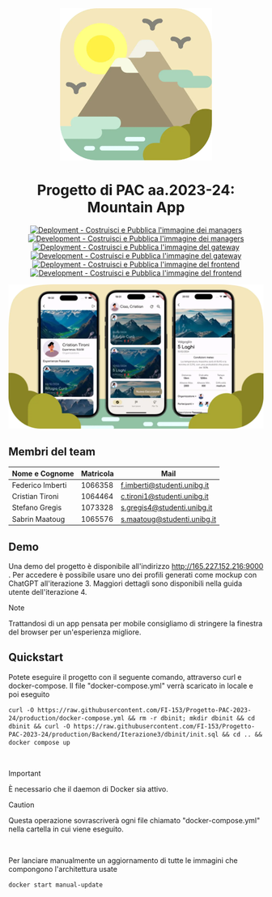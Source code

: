 <div align="center">
  <img src='./assetReadme/icon.webp' width=300>
  <h1> Progetto di PAC aa.2023-24: Mountain App </h1>

  [![Deployment - Costruisci e Pubblica l'immagine dei managers](https://github.com/FI-153/Progetto-PAC-2023-24/actions/workflows/Build_Push_Managers_Dep.yml/badge.svg?branch=production)](https://github.com/FI-153/Progetto-PAC-2023-24/actions/workflows/Build_Push_Managers_Dep.yml)
  [![Development - Costruisci e Pubblica l'immagine dei managers](https://github.com/FI-153/Progetto-PAC-2023-24/actions/workflows/Build_Push_Managers_Dev.yml/badge.svg?branch=main)](https://github.com/FI-153/Progetto-PAC-2023-24/actions/workflows/Build_Push_Managers_Dev.yml)
  [![Deployment - Costruisci e Pubblica l'immagine del gateway](https://github.com/FI-153/Progetto-PAC-2023-24/actions/workflows/Build_Push_Gateway_Dep.yml/badge.svg?branch=production)](https://github.com/FI-153/Progetto-PAC-2023-24/actions/workflows/Build_Push_Gateway_Dep.yml)
  [![Development - Costruisci e Pubblica l'immagine del gateway](https://github.com/FI-153/Progetto-PAC-2023-24/actions/workflows/Build_Push_Gateway_Dev.yml/badge.svg)](https://github.com/FI-153/Progetto-PAC-2023-24/actions/workflows/Build_Push_Gateway_Dev.yml)
  [![Deployment - Costruisci e Pubblica l'immagine del frontend](https://github.com/FI-153/Progetto-PAC-2023-24/actions/workflows/Build_Push_Frontend_Dep.yml/badge.svg?branch=production)](https://github.com/FI-153/Progetto-PAC-2023-24/actions/workflows/Build_Push_Frontend_Dep.yml)
  [![Development - Costruisci e Pubblica l'immagine del frontend](https://github.com/FI-153/Progetto-PAC-2023-24/actions/workflows/Build_Push_Frontend_Dev.yml/badge.svg?branch=main)](https://github.com/FI-153/Progetto-PAC-2023-24/actions/workflows/Build_Push_Frontend_Dev.yml)

  <img src= './assetReadme/github-bg.webp' width=900>
</div>

## Membri del team

| Nome e Cognome | Matricola | Mail
| --- | --- | --- |
| Federico Imberti | 1066358 | f.imberti@studenti.unibg.it
| Cristian Tironi | 1064464 | c.tironi1@studenti.unibg.it
| Stefano Gregis | 1073328 | s.gregis4@studenti.unibg.it
| Sabrin Maatoug | 1065576 | s.maatoug@studenti.unibg.it

## Demo
Una demo del progetto è disponibile all'indirizzo <a href="http://165.227.152.216:9000" target="_blank" rel="noreferrer noopener"> http://165.227.152.216:9000 </a>. Per accedere è possibile usare uno dei profili generati come mockup con ChatGPT all'iterazione 3. Maggiori dettagli sono disponibili nella guida utente dell'iterazione 4.
> [!NOTE]
> Trattandosi di un app pensata per mobile consigliamo di stringere la finestra del browser per un'esperienza migliore. 

## Quickstart
Potete eseguire il progetto con il seguente comando, attraverso curl e docker-compose. Il file "docker-compose.yml" verrà scaricato in locale e poi eseguito
```
curl -O https://raw.githubusercontent.com/FI-153/Progetto-PAC-2023-24/production/docker-compose.yml && rm -r dbinit; mkdir dbinit && cd dbinit && curl -O https://raw.githubusercontent.com/FI-153/Progetto-PAC-2023-24/production/Backend/Iterazione3/dbinit/init.sql && cd .. && docker compose up
```
<br>

> [!IMPORTANT]
> È necessario che il daemon di Docker sia attivo.

> [!CAUTION]
> Questa operazione sovrascriverà ogni file chiamato "docker-compose.yml" nella cartella in cui viene eseguito.

<br>

Per lanciare manualmente un aggiornamento di tutte le immagini che compongono l'architettura usate
```
docker start manual-update
```
